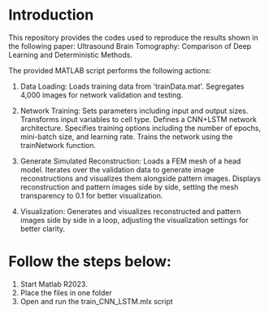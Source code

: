 # Introduction
This repository provides the codes used to reproduce the results shown in the following paper: Ultrasound Brain Tomography: Comparison of Deep Learning and Deterministic Methods.

The provided MATLAB script performs the following actions:

1. Data Loading:
  Loads training data from 'trainData.mat'.
  Segregates 4,000 images for network validation and testing.

2. Network Training:
  Sets parameters including input and output sizes.
  Transforms input variables to cell type.
  Defines a CNN+LSTM network architecture.
  Specifies training options including the number of epochs, mini-batch size, and learning rate.
  Trains the network using the trainNetwork function.

3. Generate Simulated Reconstruction:
  Loads a FEM mesh of a head model.
  Iterates over the validation data to generate image reconstructions and visualizes them alongside pattern images.
  Displays reconstruction and pattern images side by side, setting the mesh transparency to 0.1 for better visualization.

4. Visualization:
Generates and visualizes reconstructed and pattern images side by side in a loop, adjusting the visualization settings for better clarity.

# Follow the steps below:
1. Start Matlab R2023.
2. Place the files in one folder
3. Open and run the train_CNN_LSTM.mlx script
